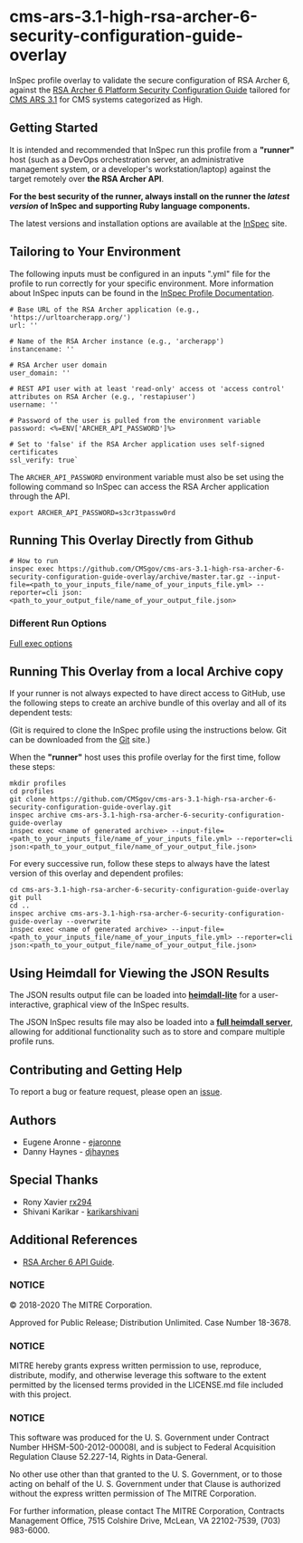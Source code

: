 # cms-ars-3.1-high-rsa-archer-6-security-configuration-guide-overlay
InSpec profile overlay to validate the secure configuration of RSA Archer 6, against the [RSA Archer 6 Platform Security Configuration Guide](https://community.rsa.com/docs/DOC-32567) tailored for [CMS ARS 3.1](https://www.cms.gov/Research-Statistics-Data-and-Systems/CMS-Information-Technology/InformationSecurity/Info-Security-Library-Items/ARS-31-Publication.html) for CMS systems categorized as High.

## Getting Started

It is intended and recommended that InSpec run this profile from a __"runner"__ host (such as a DevOps orchestration server, an administrative management system, or a developer's workstation/laptop) against the target remotely over __the RSA Archer API__.

__For the best security of the runner, always install on the runner the _latest version_ of InSpec and supporting Ruby language components.__ 

The latest versions and installation options are available at the [InSpec](http://inspec.io/) site.

## Tailoring to Your Environment
The following inputs must be configured in an inputs ".yml" file for the profile to run correctly for your specific environment. More information about InSpec inputs can be found in the [InSpec Profile Documentation](https://www.inspec.io/docs/reference/profiles/).

```
# Base URL of the RSA Archer application (e.g., 'https://urltoarcherapp.org/')
url: ''

# Name of the RSA Archer instance (e.g., 'archerapp')
instancename: ''

# RSA Archer user domain
user_domain: ''

# REST API user with at least 'read-only' access ot 'access control' attributes on RSA Archer (e.g., 'restapiuser')
username: ''

# Password of the user is pulled from the environment variable
password: <%=ENV['ARCHER_API_PASSWORD']%>

# Set to 'false' if the RSA Archer application uses self-signed certificates
ssl_verify: true`
```

The ```ARCHER_API_PASSWORD``` environment variable must also be set using the following command so InSpec can access the RSA Archer application through the API.

```
export ARCHER_API_PASSWORD=s3cr3tpassw0rd
```

## Running This Overlay Directly from Github

```
# How to run
inspec exec https://github.com/CMSgov/cms-ars-3.1-high-rsa-archer-6-security-configuration-guide-overlay/archive/master.tar.gz --input-file=<path_to_your_inputs_file/name_of_your_inputs_file.yml> --reporter=cli json:<path_to_your_output_file/name_of_your_output_file.json>
```

### Different Run Options

  [Full exec options](https://docs.chef.io/inspec/cli/#options-3)

## Running This Overlay from a local Archive copy 

If your runner is not always expected to have direct access to GitHub, use the following steps to create an archive bundle of this overlay and all of its dependent tests:

(Git is required to clone the InSpec profile using the instructions below. Git can be downloaded from the [Git](https://git-scm.com/book/en/v2/Getting-Started-Installing-Git) site.)

When the __"runner"__ host uses this profile overlay for the first time, follow these steps: 

```
mkdir profiles
cd profiles
git clone https://github.com/CMSgov/cms-ars-3.1-high-rsa-archer-6-security-configuration-guide-overlay.git
inspec archive cms-ars-3.1-high-rsa-archer-6-security-configuration-guide-overlay
inspec exec <name of generated archive> --input-file=<path_to_your_inputs_file/name_of_your_inputs_file.yml> --reporter=cli json:<path_to_your_output_file/name_of_your_output_file.json>
```

For every successive run, follow these steps to always have the latest version of this overlay and dependent profiles:

```
cd cms-ars-3.1-high-rsa-archer-6-security-configuration-guide-overlay
git pull
cd ..
inspec archive cms-ars-3.1-high-rsa-archer-6-security-configuration-guide-overlay --overwrite
inspec exec <name of generated archive> --input-file=<path_to_your_inputs_file/name_of_your_inputs_file.yml> --reporter=cli json:<path_to_your_output_file/name_of_your_output_file.json>
```

## Using Heimdall for Viewing the JSON Results

The JSON results output file can be loaded into __[heimdall-lite](https://heimdall-lite.mitre.org/)__ for a user-interactive, graphical view of the InSpec results. 

The JSON InSpec results file may also be loaded into a __[full heimdall server](https://github.com/mitre/heimdall)__, allowing for additional functionality such as to store and compare multiple profile runs.

## Contributing and Getting Help
To report a bug or feature request, please open an [issue](https://github.com/CMSgov/cms-ars-3.1-high-rsa-archer-6-security-configuration-guide-overlay/issues/new).

## Authors
* Eugene Aronne - [ejaronne](https://github.com/ejaronne)
* Danny Haynes - [djhaynes](https://github.com/djhaynes)

## Special Thanks
* Rony Xavier [rx294](https://github.com/rx294)
* Shivani Karikar - [karikarshivani](https://github.com/karikarshivani)

## Additional References
- [RSA Archer 6 API Guide](https://community.rsa.com/docs/DOC-41939).

### NOTICE

© 2018-2020 The MITRE Corporation.

Approved for Public Release; Distribution Unlimited. Case Number 18-3678.

### NOTICE 

MITRE hereby grants express written permission to use, reproduce, distribute, modify, and otherwise leverage this software to the extent permitted by the licensed terms provided in the LICENSE.md file included with this project.

### NOTICE  

This software was produced for the U. S. Government under Contract Number HHSM-500-2012-00008I, and is subject to Federal Acquisition Regulation Clause 52.227-14, Rights in Data-General.  

No other use other than that granted to the U. S. Government, or to those acting on behalf of the U. S. Government under that Clause is authorized without the express written permission of The MITRE Corporation.

For further information, please contact The MITRE Corporation, Contracts Management Office, 7515 Colshire Drive, McLean, VA  22102-7539, (703) 983-6000.
